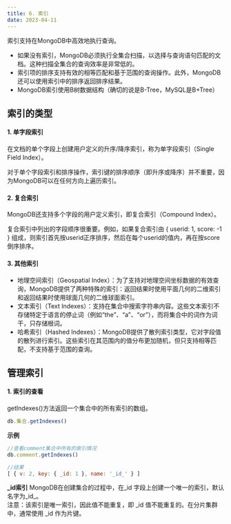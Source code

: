 ```yaml
---
title: 6. 索引
date: 2023-04-11
---
```

索引支持在MongoDB中高效地执行查询。  

- 如果没有索引，MongoDB必须执行全集合扫描，以选择与查询语句匹配的文档。这种扫描全集合的查询效率是非常低的。
- 索引项的排序支持有效的相等匹配和基于范围的查询操作。此外，MongoDB还可以使用索引中的排序返回排序结果。  
- MongoDB索引使用B树数据结构（确切的说是B-Tree，MySQL是B+Tree）


## 索引的类型
#### 1. 单字段索引
在文档的单个字段上创建用户定义的升序/降序索引，称为单字段索引（Single Field Index）。  

对于单个字段索引和排序操作，索引键的排序顺序（即升序或降序）并不重要，因为MongoDB可以在任何方向上遍历索引。

#### 2. 复合索引
MongoDB还支持多个字段的用户定义索引，即复合索引（Compound Index）。  

复合索引中列出的字段顺序很重要。例如，如果复合索引由 { userid: 1, score: -1 } 组成，则索引首先按userid正序排序，然后在每个userid的值内，再在按score倒序排序。


#### 3. 其他索引
- 地理空间索引（Geospatial Index）：为了支持对地理空间坐标数据的有效查询，MongoDB提供了两种特殊的索引：返回结果时使用平面几何的二维索引和返回结果时使用球面几何的二维球面索引。
- 文本索引（Text Indexes）：支持在集合中搜索字符串内容。这些文本索引不存储特定于语言的停止词（例如“the”、“a”、“or”），而将集合中的词作为词干，只存储根词。
- 哈希索引（Hashed Indexes）：MongoDB提供了散列索引类型，它对字段值的散列进行索引。这些索引在其范围内的值分布更加随机，但只支持相等匹配，不支持基于范围的查询。

## 管理索引

#### 1. 索引的查看
getIndexes()方法返回一个集合中的所有索引的数组。
```js
db.集合.getIndexes()
```

**示例**
```js
//查看comment集合中所有的索引情况
db.comment.getIndexes()

//结果
[ { v: 2, key: { _id: 1 }, name: '_id_' } ]
```

**_id索引**
MongoDB在创建集合的过程中，在_id 字段上创建一个唯一的索引，默认名字为_id_。  
注意：该索引是唯一索引，因此值不能重复，即 _id 值不能重复的。在分片集群中，通常使用 _id 作为片键。
